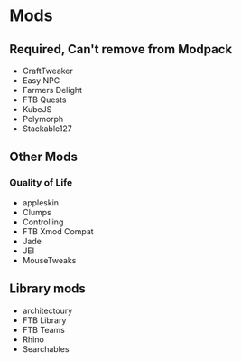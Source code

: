 # Mods
## Required, Can't remove from Modpack
- CraftTweaker
- Easy NPC
- Farmers Delight
- FTB Quests
- KubeJS
- Polymorph
- Stackable127
## Other Mods
### Quality of Life
- appleskin
- Clumps
- Controlling
- FTB Xmod Compat
- Jade
- JEI
- MouseTweaks
## Library mods
- architectoury
- FTB Library
- FTB Teams
- Rhino
- Searchables
